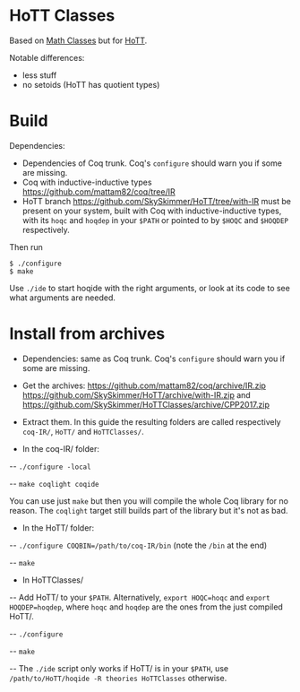# HoTT Classes

Based on [Math Classes](https://math-classes.github.io/) but for [HoTT](https://github.com/hott/hott).

Notable differences:
- less stuff
- no setoids (HoTT has quotient types)

# Build

Dependencies:
- Dependencies of Coq trunk. Coq's `configure` should warn you if some are missing.
- Coq with inductive-inductive types https://github.com/mattam82/coq/tree/IR
- HoTT branch https://github.com/SkySkimmer/HoTT/tree/with-IR must be present on your system, built with Coq with inductive-inductive types, with its `hoqc` and `hoqdep` in your `$PATH` or pointed to by `$HOQC` and `$HOQDEP` respectively.

Then run

    $ ./configure
    $ make

Use `./ide` to start hoqide with the right arguments, or look at its code to see what arguments are needed.


# Install from archives
- Dependencies: same as Coq trunk. Coq's `configure` should warn you if some are missing.
- Get the archives: https://github.com/mattam82/coq/archive/IR.zip https://github.com/SkySkimmer/HoTT/archive/with-IR.zip and https://github.com/SkySkimmer/HoTTClasses/archive/CPP2017.zip
- Extract them. In this guide the resulting folders are called respectively `coq-IR/`, `HoTT/` and `HoTTClasses/`.

- In the coq-IR/ folder:

-- `./configure -local`

-- `make coqlight coqide`

   You can use just `make` but then you will compile the whole Coq library for no reason. The `coqlight` target still builds part of the library but it's not as bad.

- In the HoTT/ folder:

-- `./configure COQBIN=/path/to/coq-IR/bin` (note the `/bin` at the end)

-- `make`

- In HoTTClasses/

-- Add HoTT/ to your `$PATH`. Alternatively, `export HOQC=hoqc` and `export HOQDEP=hoqdep`, where `hoqc` and `hoqdep` are the ones from the just compiled HoTT/.

-- `./configure`

-- `make`

-- The `./ide` script only works if HoTT/ is in your `$PATH`, use `/path/to/HoTT/hoqide -R theories HoTTClasses` otherwise.
